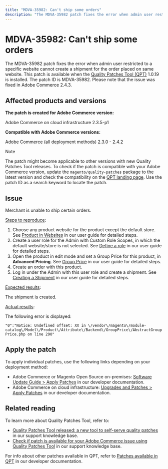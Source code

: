 ```yaml
---
title: "MDVA-35982: Can't ship some orders"
description: "The MDVA-35982 patch fixes the error when admin user restricted to a specific website cannot create a shipment for the order placed on same website. This patch is available when the [Quality Patches Tool (QPT)](https://experienceleague.adobe.com/docs/commerce-knowledge-base/kb/announcements/commerce-announcements/magento-quality-patches-released-new-tool-to-self-serve-quality-patches.html) 1.0.19 is installed. The patch ID is MDVA-35982. Please note that the issue was fixed in Adobe Commerce 2.4.3."
---
```


# MDVA-35982: Can't ship some orders

The MDVA-35982 patch fixes the error when admin user restricted to a specific website cannot create a shipment for the order placed on same website. This patch is available when the [Quality Patches Tool (QPT)](https://experienceleague.adobe.com/docs/commerce-knowledge-base/kb/announcements/commerce-announcements/magento-quality-patches-released-new-tool-to-self-serve-quality-patches.html) 1.0.19 is installed. The patch ID is MDVA-35982. Please note that the issue was fixed in Adobe Commerce 2.4.3.

## Affected products and versions

**The patch is created for Adobe Commerce version:**

Adobe Commerce on cloud infrastructure 2.3.5-p1

**Compatible with Adobe Commerce versions:**

Adobe Commerce (all deployment methods) 2.3.0 - 2.4.2

>[!NOTE]
>
>The patch might become applicable to other versions with new Quality Patches Tool releases. To check if the patch is compatible with your Adobe Commerce version, update the `magento/quality-patches` package to the latest version and check the compatibility on the [QPT landing page](https://devdocs.magento.com/quality-patches/tool.html#patch-grid). Use the patch ID as a search keyword to locate the patch.

## Issue

Merchant is unable to ship certain orders.

<u>Steps to reproduce</u>:

1. Choose any product website for the product except the default store. See [Product in Websites](https://docs.magento.com/user-guide/catalog/settings-basic-websites.html) in our user guide for detailed steps.
1. Create a user role for the Admin with Custom Role Scopes, in which the default website/store is not selected. See [Define a role](https://docs.magento.com/user-guide/system/permissions-user-roles.html#define-a-role) in our user guide for detailed steps.
1. Open the product in edit mode and set a Group Price for this product, in **Advanced Pricing**. See [Group Price](https://docs.magento.com/user-guide/catalog/product-price-group.html) in our user guide for detailed steps.
1. Create an order with this product.
1. Log in under the Admin with this user role and create a shipment. See [Creating a Shipment](https://docs.magento.com/user-guide/sales/shipments-create.html) in our user guide for detailed steps.

<u>Expected results</u>:

The shipment is created.

<u>Actual results</u>:

The following error is displayed:

 `"0":"Notice: Undefined offset: XX in \/vendor\/magento\/module-catalog\/Model\/Product\/Attribute\/Backend\/GroupPrice\/AbstractGroupPrice.php on line 290"`

## Apply the patch

To apply individual patches, use the following links depending on your deployment method:

* Adobe Commerce or Magento Open Source on-premises: [Software Update Guide > Apply Patches](https://devdocs.magento.com/guides/v2.4/comp-mgr/patching/mqp.html) in our developer documentation.
* Adobe Commerce on cloud infrastructure: [Upgrades and Patches > Apply Patches](https://devdocs.magento.com/cloud/project/project-patch.html) in our developer documentation.

## Related reading

To learn more about Quality Patches Tool, refer to:

* [Quality Patches Tool released: a new tool to self-serve quality patches](https://experienceleague.adobe.com/docs/commerce-knowledge-base/kb/announcements/commerce-announcements/magento-quality-patches-released-new-tool-to-self-serve-quality-patches.html) in our support knowledge base.
* [Check if patch is available for your Adobe Commerce issue using Quality Patches Tool](https://support.magento.com/hc/en-us/articles/360047125252) in our support knowledge base.

For info about other patches available in QPT, refer to [Patches available in QPT](https://devdocs.magento.com/quality-patches/tool.html#patch-grid) in our developer documentation.